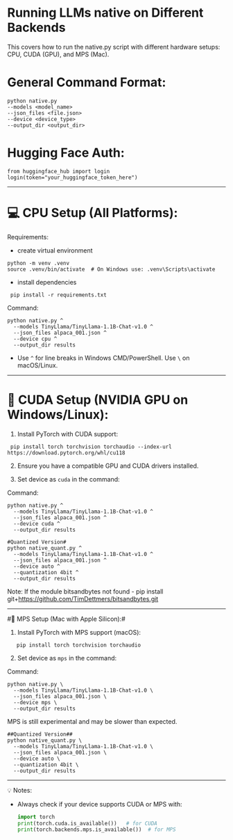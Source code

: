 # Running LLMs native on Different Backends 
This covers how to run the native.py script with different hardware setups: CPU, CUDA (GPU), and MPS (Mac).

# General Command Format:
```
python native.py 
--models <model_name>
--json_files <file.json> 
--device <device_type> 
--output_dir <output_dir>
```

# Hugging Face Auth:
```
from huggingface_hub import login
login(token="your_huggingface_token_here")
```
--------------------------------------------------
# 💻 CPU Setup (All Platforms):
Requirements:
- create virtual environment

```
python -m venv .venv
source .venv/bin/activate  # On Windows use: .venv\Scripts\activate
```
- install dependencies
```
 pip install -r requirements.txt
```

Command:
```
python native.py ^
  --models TinyLlama/TinyLlama-1.1B-Chat-v1.0 ^
  --json_files alpaca_001.json ^
  --device cpu ^
  --output_dir results
```

* Use `^` for line breaks in Windows CMD/PowerShell. Use `\` on macOS/Linux.

--------------------------------------------------
# 🚀 CUDA Setup (NVIDIA GPU on Windows/Linux):
1. Install PyTorch with CUDA support:
```
 pip install torch torchvision torchaudio --index-url https://download.pytorch.org/whl/cu118
```
2. Ensure you have a compatible GPU and CUDA drivers installed.

3. Set device as `cuda` in the command:

Command:
```
python native.py ^
  --models TinyLlama/TinyLlama-1.1B-Chat-v1.0 ^
  --json_files alpaca_001.json ^
  --device cuda ^
  --output_dir results
```

```
#Quantized Version#
python native_quant.py ^
  --models TinyLlama/TinyLlama-1.1B-Chat-v1.0 ^
  --json_files alpaca_001.json ^
  --device auto ^
  --quantization 4bit ^
  --output_dir results
```
Note:
If the module bitsandbytes not found - 
pip install git+https://github.com/TimDettmers/bitsandbytes.git 

--------------------------------------------------
#🍎 MPS Setup (Mac with Apple Silicon):#
1. Install PyTorch with MPS support (macOS):
```
   pip install torch torchvision torchaudio
```
2. Set device as `mps` in the command:

Command:
```
python native.py \
  --models TinyLlama/TinyLlama-1.1B-Chat-v1.0 \
  --json_files alpaca_001.json \
  --device mps \
  --output_dir results
```

 MPS is still experimental and may be slower than expected.
```
##Quantized Version##
python native_quant.py \
  --models TinyLlama/TinyLlama-1.1B-Chat-v1.0 \
  --json_files alpaca_001.json \ 
  --device auto \
  --quantization 4bit \
  --output_dir results
  ```
--------------------------------------------------
💡 Notes:
- Always check if your device supports CUDA or MPS with:
  ```python
  import torch
  print(torch.cuda.is_available())   # for CUDA
  print(torch.backends.mps.is_available())  # for MPS
